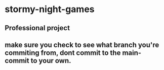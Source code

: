 # stormy-night-games
Professional project
--------------------
make sure you check to see what branch you're commiting from,
dont commit to the main- commit to your own.
--------------------
